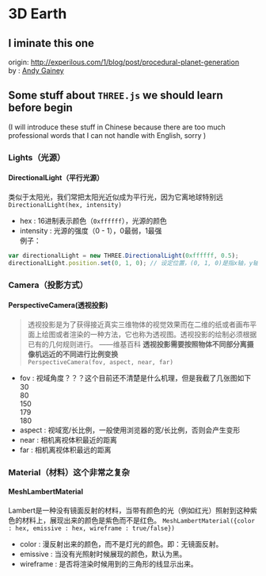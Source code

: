 # 3D Earth  
## I iminate this one  
origin: http://experilous.com/1/blog/post/procedural-planet-generation  
by : [Andy Gainey](http://experilous.com/)
## Some stuff about `THREE.js` we should learn before begin  
(I will introduce these stuff in Chinese because there are too much professional words that I can not handle with English, sorry )

### Lights（光源）

#### DirectionalLight（平行光源）  
类似于太阳光，我们常把太阳光近似成为平行光，因为它离地球特别远  
`DirectionalLight(hex, intensity)`  
- hex : 16进制表示颜色（`0xffffff`），光源的颜色
- intensity : 光源的强度（0 - 1），0最弱，1最强  
例子：  
```javascript
var directionalLight = new THREE.DirectionalLight(0xffffff, 0.5);
directionalLight.position.set(0, 1, 0); // 设定位置，(0, 1, 0)是指x轴，y轴，z轴的距离。其中x轴是屏幕平面长度方向，y轴是屏幕平面宽度方向，z轴是垂直屏幕平面。因此(0, 1, 0)是指垂直于屏幕平面长度方向向下照
```
### Camera（投影方式）

#### PerspectiveCamera(透视投影)  
> 透视投影是为了获得接近真实三维物体的视觉效果而在二维的纸或者画布平面上绘图或者渲染的一种方法，它也称为透视图。透视投影的绘制必须根据已有的几何规则进行。  ——维基百科
__透视投影需要按照物体不同部分离摄像机远近的不同进行比例变换__  
`PerspectiveCamera(fov, aspect, near, far)`  
- fov : 视域角度？？？这个目前还不清楚是什么机理，但是我截了几张图如下  
30  
80  
150  
179  
180  
- aspect : 视域宽/长比例，一般使用浏览器的宽/长比例，否则会产生变形  
- near : 相机离视体积最近的距离
- far : 相机离视体积最远的距离

### Material（材料）这个非常之复杂  

#### MeshLambertMaterial  
Lambert是一种没有镜面反射的材料，当带有颜色的光（例如红光）照射到这种紫色的材料上，展现出来的颜色是紫色而不是红色。
`MeshLambertMaterial({color : hex, emissive : hex, wireframe : true/false})`  
- color : 漫反射出来的颜色，而不是灯光的颜色。即：无镜面反射。
- emissive : 当没有光照射时候展现的颜色，默认为黑。
- wireframe : 是否将渲染时候用到的三角形的线显示出来。
